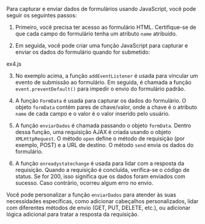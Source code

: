Para capturar e enviar dados de formulários usando JavaScript, você pode seguir os seguintes passos:

1. Primeiro, você precisa ter acesso ao formulário HTML. Certifique-se de que cada campo do formulário tenha um atributo `name` atribuído.


2. Em seguida, você pode criar uma função JavaScript para capturar e enviar os dados do formulário quando for submetido:

ex4.js


3. No exemplo acima, a função `addEventListener` é usada para vincular um evento de submissão ao formulário. Em seguida, é chamada a função `event.preventDefault()` para impedir o envio do formulário padrão.

4. A função `FormData` é usada para capturar os dados do formulário. O objeto `formData` contém pares de chave/valor, onde a chave é o atributo `name` de cada campo e o valor é o valor inserido pelo usuário.

5. A função `enviarDados` é chamada passando o objeto `formData`. Dentro dessa função, uma requisição AJAX é criada usando o objeto `XMLHttpRequest`. O método `open` define o método de requisição (por exemplo, POST) e a URL de destino. O método `send` envia os dados do formulário.

6. A função `onreadystatechange` é usada para lidar com a resposta da requisição. Quando a requisição é concluída, verifica-se o código de status. Se for 200, isso significa que os dados foram enviados com sucesso. Caso contrário, ocorreu algum erro no envio.

Você pode personalizar a função `enviarDados` para atender às suas necessidades específicas, como adicionar cabeçalhos personalizados, lidar com diferentes métodos de envio (GET, PUT, DELETE, etc.), ou adicionar lógica adicional para tratar a resposta da requisição.